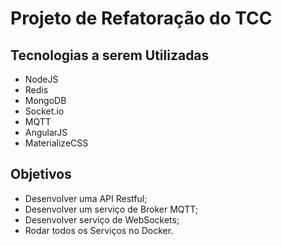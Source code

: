 # Projeto de Refatoração do TCC

## Tecnologias a serem Utilizadas
 * NodeJS
 * Redis
 * MongoDB
 * Socket.io
 * MQTT
 * AngularJS
 * MaterializeCSS

## Objetivos
 * Desenvolver uma API Restful;
 * Desenvolver um serviço de Broker MQTT;
 * Desenvolver serviço de WebSockets;
 * Rodar todos os Serviços no Docker.